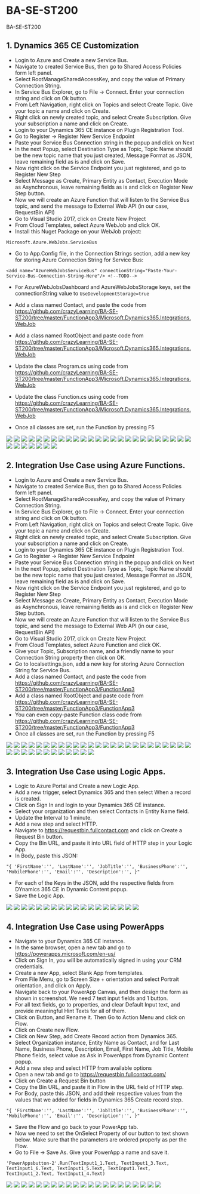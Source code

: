 # BA-SE-ST200
BA-SE-ST200


## 1. Dynamics 365 CE Customization

* Login to Azure and Create a new Service Bus.
* Navigate to created Service Bus, then go to Shared Access Policies form left panel.
* Select RootManageSharedAccessKey, and copy the value of Primary Connection String.
* In Service Bus Explorer, go to File -> Connect. Enter your connection string and click on Ok button.
* From Left Navigation, right click on Topics and select Create Topic. Give your topic a name and click on Create.
* Right click on newly created topic, and select Create Subscription. Give your subscription a name and click on Create.
* Login to your Dynamics 365 CE instance on Plugin Registration Tool.
* Go to Register -> Register New Service Endpoint
* Paste your Service Bus Connection string in the popup and click on Next
* In the next Popup, select Destination Type as Topic, Topic Name should be the new topic name that you just created, Message Format as JSON, leave remaining field as is and click on Save.
* Now right click on the Service Endpoint you just registered, and go to Register New Step
* Select Message as Create, Primary Entity as Contact, Execution Mode as Asynchronous, leave remaining fields as is and click on Register New Step button.
* Now we will create an Azure Function that will listen to the Service Bus topic, and send the message to External Web API (in our case, RequestBin API)
* Go to Visual Studio 2017, click on Create New Project
* From Cloud Templates, select Azure WebJob and click OK.
* Install this Nuget Package on your WebJob project:

`Microsoft.Azure.WebJobs.ServiceBus`

* Go to App.Config file, in the Connection Strings section, add a new key for storing Azure Connection String for Service Bus:

`<add name="AzureWebJobsServiceBus" connectionString="Paste-Your-Service-Bus-Connection-String-Here"/> <!--TODO-->`

* For AzureWebJobsDashboard and AzureWebJobsStorage keys, set the connectionString value to `UseDevelopmentStorage=true`

* Add a class named Contact, and paste the code from https://github.com/crazyLearning/BA-SE-ST200/tree/master/FunctionApp3/Microsoft.Dynamics365.Integrations.WebJob
* Add a class named RootObject and paste code from https://github.com/crazyLearning/BA-SE-ST200/tree/master/FunctionApp3/Microsoft.Dynamics365.Integrations.WebJob
* Update the class Program.cs using code from https://github.com/crazyLearning/BA-SE-ST200/tree/master/FunctionApp3/Microsoft.Dynamics365.Integrations.WebJob
* Update the class Function.cs using code from https://github.com/crazyLearning/BA-SE-ST200/tree/master/FunctionApp3/Microsoft.Dynamics365.Integrations.WebJob
* Once all classes are set, run the Function by pressing F5


![](https://github.com/crazyLearning/BA-SA-ST204/blob/master/images/Screenshot%20(321).png)
![](https://github.com/crazyLearning/BA-SE-ST200/blob/master/images/Screenshot%20(539).png)
![](https://github.com/crazyLearning/BA-SE-ST200/blob/master/images/Screenshot%20(540).png)
![](https://github.com/crazyLearning/BA-SE-ST200/blob/master/images/Screenshot%20(541).png)
![](https://github.com/crazyLearning/BA-SE-ST200/blob/master/images/Screenshot%20(542).png)
![](https://github.com/crazyLearning/BA-SE-ST200/blob/master/images/Screenshot%20(531).png)
![](https://github.com/crazyLearning/BA-SE-ST200/blob/master/images/Screenshot%20(532).png)
![](https://github.com/crazyLearning/BA-SE-ST200/blob/master/images/Screenshot%20(533).png)
![](https://github.com/crazyLearning/BA-SE-ST200/blob/master/images/Screenshot%20(534).png)
![](https://github.com/crazyLearning/BA-SE-ST200/blob/master/images/Screenshot%20(535).png)
![](https://github.com/crazyLearning/BA-SE-ST200/blob/master/images/Screenshot%20(536).png)
![](https://github.com/crazyLearning/BA-SE-ST200/blob/master/images/Screenshot%20(537).png)
![](https://github.com/crazyLearning/BA-SE-ST200/blob/master/images/Screenshot%20(538).png)
![](https://github.com/crazyLearning/BA-SE-ST200/blob/master/images/Screenshot%20(498).png)
![](https://github.com/crazyLearning/BA-SE-ST200/blob/master/images/Screenshot%20(499).png)
![](https://github.com/crazyLearning/BA-SE-ST200/blob/master/images/Screenshot%20(500).png)
![](https://github.com/crazyLearning/BA-SE-ST200/blob/master/images/Screenshot%20(511).png)
![](https://github.com/crazyLearning/BA-SE-ST200/blob/master/images/Screenshot%20(502).png)
![](https://github.com/crazyLearning/BA-SE-ST200/blob/master/images/Screenshot%20(503).png)
![](https://github.com/crazyLearning/BA-SE-ST200/blob/master/images/Screenshot%20(512).png)
![](https://github.com/crazyLearning/BA-SE-ST200/blob/master/images/Screenshot%20(513).png)
![](https://github.com/crazyLearning/BA-SE-ST200/blob/master/images/Screenshot%20(514).png)
![](https://github.com/crazyLearning/BA-SE-ST200/blob/master/images/Screenshot%20(515).png)
![](https://github.com/crazyLearning/BA-SE-ST200/blob/master/images/Screenshot%20(516).png)
![](https://github.com/crazyLearning/BA-SE-ST200/blob/master/images/Screenshot%20(543).png)
![](https://github.com/crazyLearning/BA-SE-ST200/blob/master/images/Screenshot%20(546).png)
![](https://github.com/crazyLearning/BA-SE-ST200/blob/master/images/Screenshot%20(547).png)
![](https://github.com/crazyLearning/BA-SE-ST200/blob/master/images/Screenshot%20(548).png)
![](https://github.com/crazyLearning/BA-SE-ST200/blob/master/images/Screenshot%20(549).png)
![](https://github.com/crazyLearning/BA-SE-ST200/blob/master/images/Screenshot%20(550).png)
![](https://github.com/crazyLearning/BA-SE-ST200/blob/master/images/Screenshot%20(545).png)
![](https://github.com/crazyLearning/BA-SE-ST200/blob/master/images/Screenshot%20(530).png)

## 2. Integration Use Case using Azure Functions.

* Login to Azure and Create a new Service Bus.
* Navigate to created Service Bus, then go to Shared Access Policies form left panel.
* Select RootManageSharedAccessKey, and copy the value of Primary Connection String.
* In Service Bus Explorer, go to File -> Connect. Enter your connection string and click on Ok button.
* From Left Navigation, right click on Topics and select Create Topic. Give your topic a name and click on Create.
* Right click on newly created topic, and select Create Subscription. Give your subscription a name and click on Create.
* Login to your Dynamics 365 CE instance on Plugin Registration Tool.
* Go to Register -> Register New Service Endpoint
* Paste your Service Bus Connection string in the popup and click on Next
* In the next Popup, select Destination Type as Topic, Topic Name should be the new topic name that you just created, Message Format as JSON, leave remaining field as is and click on Save.
* Now right click on the Service Endpoint you just registered, and go to Register New Step
* Select Message as Create, Primary Entity as Contact, Execution Mode as Asynchronous, leave remaining fields as is and click on Register New Step button.
* Now we will create an Azure Function that will listen to the Service Bus topic, and send the message to External Web API (in our case, RequestBin API)
* Go to Visual Studio 2017, click on Create New Project
* From Cloud Templates, select Azure Function and click OK.
* Give your Topic, Subscription name, and a friendly name to your Connection String property then click on OK.
* Go to localsettings.json, add a new key for storing Azure Connection String for Service Bus.
* Add a class named Contact, and paste the code from https://github.com/crazyLearning/BA-SE-ST200/tree/master/FunctionApp3/FunctionApp3
* Add a class named RootObject and paste code from https://github.com/crazyLearning/BA-SE-ST200/tree/master/FunctionApp3/FunctionApp3
* You can even copy-paste Function class code from https://github.com/crazyLearning/BA-SE-ST200/tree/master/FunctionApp3/FunctionApp3
* Once all classes are set, run the Function by pressing F5


![](https://github.com/crazyLearning/BA-SA-ST204/blob/master/images/Screenshot%20(321).png)
![](https://github.com/crazyLearning/BA-SE-ST200/blob/master/images/Screenshot%20(539).png)
![](https://github.com/crazyLearning/BA-SE-ST200/blob/master/images/Screenshot%20(540).png)
![](https://github.com/crazyLearning/BA-SE-ST200/blob/master/images/Screenshot%20(541).png)
![](https://github.com/crazyLearning/BA-SE-ST200/blob/master/images/Screenshot%20(542).png)
![](https://github.com/crazyLearning/BA-SE-ST200/blob/master/images/Screenshot%20(531).png)
![](https://github.com/crazyLearning/BA-SE-ST200/blob/master/images/Screenshot%20(532).png)
![](https://github.com/crazyLearning/BA-SE-ST200/blob/master/images/Screenshot%20(533).png)
![](https://github.com/crazyLearning/BA-SE-ST200/blob/master/images/Screenshot%20(534).png)
![](https://github.com/crazyLearning/BA-SE-ST200/blob/master/images/Screenshot%20(535).png)
![](https://github.com/crazyLearning/BA-SE-ST200/blob/master/images/Screenshot%20(536).png)
![](https://github.com/crazyLearning/BA-SE-ST200/blob/master/images/Screenshot%20(537).png)
![](https://github.com/crazyLearning/BA-SE-ST200/blob/master/images/Screenshot%20(538).png)
![](https://github.com/crazyLearning/BA-SE-ST200/blob/master/images/Screenshot%20(498).png)
![](https://github.com/crazyLearning/BA-SE-ST200/blob/master/images/Screenshot%20(499).png)
![](https://github.com/crazyLearning/BA-SE-ST200/blob/master/images/Screenshot%20(500).png)
![](https://github.com/crazyLearning/BA-SE-ST200/blob/master/images/Screenshot%20(511).png)
![](https://github.com/crazyLearning/BA-SE-ST200/blob/master/images/Screenshot%20(502).png)
![](https://github.com/crazyLearning/BA-SE-ST200/blob/master/images/Screenshot%20(503).png)
![](https://github.com/crazyLearning/BA-SE-ST200/blob/master/images/Screenshot%20(512).png)
![](https://github.com/crazyLearning/BA-SE-ST200/blob/master/images/Screenshot%20(513).png)
![](https://github.com/crazyLearning/BA-SE-ST200/blob/master/images/Screenshot%20(514).png)
![](https://github.com/crazyLearning/BA-SE-ST200/blob/master/images/Screenshot%20(515).png)
![](https://github.com/crazyLearning/BA-SE-ST200/blob/master/images/Screenshot%20(516).png)
![](https://github.com/crazyLearning/BA-SE-ST200/blob/master/images/Screenshot%20(517).png)
![](https://github.com/crazyLearning/BA-SE-ST200/blob/master/images/Screenshot%20(518).png)
![](https://github.com/crazyLearning/BA-SE-ST200/blob/master/images/Screenshot%20(519).png)
![](https://github.com/crazyLearning/BA-SE-ST200/blob/master/images/Screenshot%20(520).png)
![](https://github.com/crazyLearning/BA-SE-ST200/blob/master/images/Screenshot%20(521).png)
![](https://github.com/crazyLearning/BA-SE-ST200/blob/master/images/Screenshot%20(522).png)
![](https://github.com/crazyLearning/BA-SE-ST200/blob/master/images/Screenshot%20(523).png)
![](https://github.com/crazyLearning/BA-SE-ST200/blob/master/images/Screenshot%20(525).png)
![](https://github.com/crazyLearning/BA-SE-ST200/blob/master/images/Screenshot%20(526).png)
![](https://github.com/crazyLearning/BA-SE-ST200/blob/master/images/Screenshot%20(527).png)
![](https://github.com/crazyLearning/BA-SE-ST200/blob/master/images/Screenshot%20(528).png)
![](https://github.com/crazyLearning/BA-SE-ST200/blob/master/images/Screenshot%20(529).png)
![](https://github.com/crazyLearning/BA-SE-ST200/blob/master/images/Screenshot%20(530).png)


## 3. Integration Use Case using Logic Apps.

* Logic to Azure Portal and Create a new Logic App.
* Add a new trigger, select Dynamics 365 and then select When a record is created.
* Click on Sign In and login to your Dynamics 365 CE instance.
* Select your organization and then select Contacts in Entity Name field.
* Update the Interval to 1 minute.
* Add a new step and select HTTP.
* Navigate to https://requestbin.fullcontact.com and click on Create a Request Bin button.
* Copy the Bin URL, and paste it into URL field of HTTP step in your Logic App.
* In Body, paste this JSON:

`"{ 'FirstName':'', 'LastName':'', 'JobTitle':'', 'BusinessPhone':'', 'MobilePhone':'', 'Email':'', 'Description':'', }"`

* For each of the Keys in the JSON, add the respective fields from DYnamics 365 CE in Dynamic Content popup.
* Save the Logic App.

![](https://github.com/crazyLearning/BA-SA-ST204/blob/master/images/Screenshot%20(321).png)
![](https://github.com/crazyLearning/BA-SA-ST204/blob/master/images/Screenshot%20(331).png)
![](https://github.com/crazyLearning/BA-SA-ST204/blob/master/images/Screenshot%20(332).png)
![](https://github.com/crazyLearning/BA-SA-ST204/blob/master/images/Screenshot%20(333).png)
![](https://github.com/crazyLearning/BA-SA-ST204/blob/master/images/Screenshot%20(334).png)
![](https://github.com/crazyLearning/BA-SE-ST200/blob/master/images/Screenshot%20(483).png)
![](https://github.com/crazyLearning/BA-SE-ST200/blob/master/images/Screenshot%20(484).png)
![](https://github.com/crazyLearning/BA-SE-ST200/blob/master/images/Screenshot%20(486).png)
![](https://github.com/crazyLearning/BA-SE-ST200/blob/master/images/Screenshot%20(485).png)
![](https://github.com/crazyLearning/BA-SE-ST200/blob/master/images/Screenshot%20(487).png)
![](https://github.com/crazyLearning/BA-SE-ST200/blob/master/images/Screenshot%20(488).png)
![](https://github.com/crazyLearning/BA-SE-ST200/blob/master/images/Screenshot%20(489).png)
![](https://github.com/crazyLearning/BA-SE-ST200/blob/master/images/Screenshot%20(490).png)
![](https://github.com/crazyLearning/BA-SE-ST200/blob/master/images/Screenshot%20(493).png)
![](https://github.com/crazyLearning/BA-SE-ST200/blob/master/images/Screenshot%20(494).png)
![](https://github.com/crazyLearning/BA-SE-ST200/blob/master/images/Screenshot%20(495).png)
![](https://github.com/crazyLearning/BA-SE-ST200/blob/master/images/Screenshot%20(496).png)
![](https://github.com/crazyLearning/BA-SE-ST200/blob/master/images/Screenshot%20(497).png)


## 4. Integration Use Case using PowerApps

* Navigate to your Dynamics 365 CE instance.
* In the same browser, open a new tab and go to https://powerapps.microsoft.com/en-us/
* Click on Sign In, you will be automatically signed in using your CRM credentials.
* Create a new App, select Blank App from templates.
* From File Menu, go to Screen Size + orientation and select Portrait orientation, and click on Apply.
* Navigate back to your PowerApp Canvas, and then design the form as shown in screenshot. We need 7 text input fields and 1 button.
* For all text fields, go to properties, and clear Default Input text, and provide meaningful Hint Texts for all of them.
* Click on Button, and Rename it. Then Go to Action Menu and click on Flow.
* Click on Create new Flow.
* Click on New Step, add Create Record action from Dynamics 365.
* Select Organization instance, Entity Name as Contact, and for Last Name, Business Phone, Description, Email, First Name, Job Title, Mobile Phone fields, select value as Ask in PowerApps from Dynamic Content popup.
* Add a new step and select HTTP from available options
* Open a new tab and go to https://requestbin.fullcontact.com/
* Click on Create a Request Bin button
* Copy the Bin URL, and paste it in Flow in the URL field of HTTP step.
* For Body, paste this JSON, and add their respective values from the values that we added for fields in Dynamics 365 Create record step.

`"{
'FirstName':'',
'LastName':'',
'JobTitle':'',
'BusinessPhone':'',
'MobilePhone':'',
'Email':'',
'Description':'',
}"`

* Save the Flow and go back to your PowerApp tab.
* Now we need to set the OnSelect Property of our button to text shown below. Make sure that the parameters are ordered properly as per the Flow.
* Go to File -> Save As. Give your PowerApp a name and save it.


`'PowerAppsbutton-2'.Run(TextInput1_1.Text, TextInput1_3.Text, TextInput1_6.Text, TextInput1_5.Text, TextInput1.Text, TextInput1_2.Text, TextInput1_4.Text)`




![](https://github.com/crazyLearning/BA-SE-ST200/blob/master/images/Screenshot%20(457).png)
![](https://github.com/crazyLearning/BA-SE-ST200/blob/master/images/Screenshot%20(458).png)
![](https://github.com/crazyLearning/BA-SE-ST200/blob/master/images/Screenshot%20(459).png)
![](https://github.com/crazyLearning/BA-SE-ST200/blob/master/images/Screenshot%20(462).png)
![](https://github.com/crazyLearning/BA-SE-ST200/blob/master/images/Screenshot%20(463).png)
![](https://github.com/crazyLearning/BA-SE-ST200/blob/master/images/Screenshot%20(464).png)
![](https://github.com/crazyLearning/BA-SE-ST200/blob/master/images/Screenshot%20(465).png)
![](https://github.com/crazyLearning/BA-SE-ST200/blob/master/images/Screenshot%20(466).png)
![](https://github.com/crazyLearning/BA-SE-ST200/blob/master/images/Screenshot%20(467).png)
![](https://github.com/crazyLearning/BA-SE-ST200/blob/master/images/Screenshot%20(468).png)
![](https://github.com/crazyLearning/BA-SE-ST200/blob/master/images/Screenshot%20(469).png)
![](https://github.com/crazyLearning/BA-SE-ST200/blob/master/images/Screenshot%20(470).png)
![](https://github.com/crazyLearning/BA-SE-ST200/blob/master/images/Screenshot%20(471).png)
![](https://github.com/crazyLearning/BA-SE-ST200/blob/master/images/Screenshot%20(480).png)
![](https://github.com/crazyLearning/BA-SE-ST200/blob/master/images/Screenshot%20(472).png)
![](https://github.com/crazyLearning/BA-SE-ST200/blob/master/images/Screenshot%20(473).png)
![](https://github.com/crazyLearning/BA-SE-ST200/blob/master/images/Screenshot%20(475).png)
![](https://github.com/crazyLearning/BA-SE-ST200/blob/master/images/Screenshot%20(477).png)
![](https://github.com/crazyLearning/BA-SE-ST200/blob/master/images/Screenshot%20(478).png)
![](https://github.com/crazyLearning/BA-SE-ST200/blob/master/images/Screenshot%20(479).png)
![](https://github.com/crazyLearning/BA-SE-ST200/blob/master/images/Screenshot%20(476).png)

